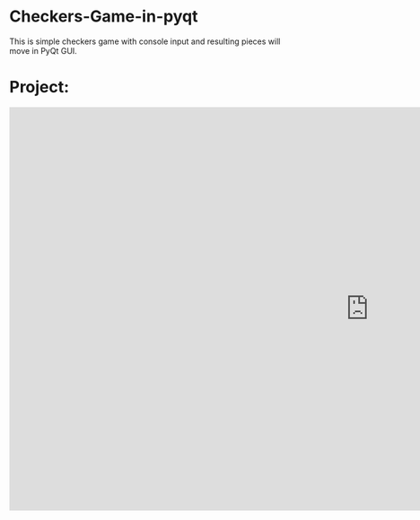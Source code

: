 # Checkers-Game-in-pyqt
This is simple checkers game with console input and resulting pieces will move in PyQt GUI.

# Project:
<iframe width="1280" height="720" src="https://www.youtube.com/embed/009h2aCMZDg" title="YouTube video player" frameborder="0" allow="accelerometer; autoplay; clipboard-write; encrypted-media; gyroscope; picture-in-picture" allowfullscreen></iframe>

